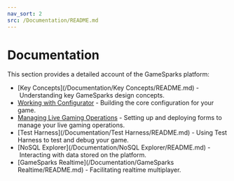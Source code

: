```yaml
---
nav_sort: 2
src: /Documentation/README.md
---
```


# Documentation

This section provides a detailed account of the GameSparks platform:
* [Key Concepts](/Documentation/Key Concepts/README.md) - Understanding key GameSparks design concepts.
* [Working with Configurator](/Documentation/Configurator/README.md) - Building the core configuration for your game.
* [Managing Live Gaming Operations](/Documentation/Manage/README.md) - Setting up and deploying forms to manage your live gaming operations.
* [Test Harness](/Documentation/Test Harness/README.md) - Using Test Harness to test and debug your game.
* [NoSQL Explorer](/Documentation/NoSQL Explorer/README.md) - Interacting with data stored on the platform.
* [GameSparks Realtime](/Documentation/GameSparks Realtime/README.md) - Facilitating realtime multiplayer.
